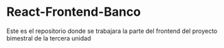# React-Frontend-Banco
Este es el repositorio donde se trabajara la parte del frontend del proyecto bimestral de la tercera unidad
